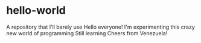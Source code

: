 # hello-world
A repository that I'll barely use
Hello everyone!
I'm experimenting this crazy new world of programming
Still learning
Cheers from Venezuela!
